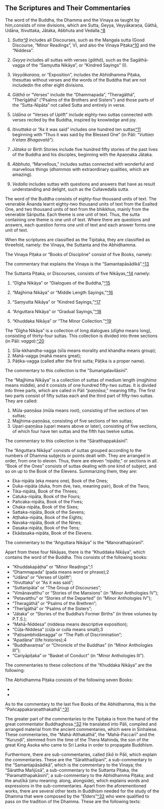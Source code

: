 ## The Scriptures and Their Commentaries

The word of the Buddha, the Dhamma and the Vinaya as taught by him,consists of nine divisions, which are Sutta, Geyya, Veyyākaraṇa, Gāthā, Udāna, Itivuttaka, Jātaka, Abbhuta and Vedalla.[^8](#sdfootnote8sym)

1. *Sutta[^9](#sdfootnote9sym)* includes all Discourses, such as the Mangala sutta (Good Discourse, “Minor Readings”, V), and also the Vinaya Piṭaka[^10](#sdfootnote10sym) and the “Niddesa”.

2. *Geyya* includes all suttas with verses (*gāthā*), such as the
Sagāthā-vagga of the “Saṃyutta Nikāya”, or “Kindred Sayings” (I).

3. *Veyyākaraṇa*, or “Exposition”, includes the Abhidhamma Piṭaka, thesuttas without verses and the words of the Buddha that are not includedin the other eight divisions.

4. *Gāthā* or “Verses” include the “Dhammapada”, “Theragāthā”, “Therīgāthā”
(“Psalms of the Brothers and Sisters”) and those parts of the “Sutta-Nipāta” not called Sutta and entirely in verse.

5. *Udāna* or “Verses of Uplift” include eighty-two suttas connected with verses recited by the Buddha, inspired by knowledge and joy.

6. *Itivuttaka* or “As it was said” includes one hundred ten suttas[^11](#sdfootnote11sym) beginning with “Thus it was said by the Blessed One” (in Pāli: “*Vuttaṃ h’etaṃ Bhagavatā*”).

7. *Jātaka* or Birth Stories include five hundred fifty stories of the past lives of the Buddha and his disciples, beginning with the Apaṇṇaka Jātaka.

8. *Abbhuta*, “Marvellous,” includes suttas connected with wonderful and marvellous things (*dhammas* with extraordinary qualities, which are amazing).

9. *Vedalla* includes suttas with questions and answers that have as result understanding and delight, such as the Cullavedalla sutta.

The word of the Buddha consists of eighty-four thousand units of text.
The venerable Ānanda learnt eighty-two thousand units of text from the
Exalted One, and two thousand units of text from the bhikkhus, mainly
from the venerable Sāriputta. Each theme is one unit of text. Thus, the
sutta containing one theme is one unit of text. Where there are
questions and answers, each question forms one unit of text and each
answer forms one unit of text.

When the scriptures are classified as the Tipiṭaka, they are classified
as threefold, namely: the Vinaya, the Suttanta and the Abhidhamma.

The Vinaya Piṭaka or “Books of Discipline” consist of five Books,
namely: 

The commentary that explains the Vinaya is the
“Samantapāsādikā”.[^13](#sdfootnote13sym)

The Suttanta Piṭaka, or Discourses, consists of five
Nikāyas,[^14](#sdfootnote14sym) namely: 

1. “Dīgha Nikāya” or “Dialogues of
the Buddha,”[^15](#sdfootnote15sym) 

2. “Majjhima Nikāya” or “Middle Length
Sayings,”[^16](#sdfootnote16sym) 

3. “Saṃyutta Nikāya” or “Kindred
Sayings,”[^17](#sdfootnote17sym) 

4. “Aṅguttara Nikāya” or “Gradual
Sayings,”[^18](#sdfootnote18sym) 

5. “Khuddaka Nikāya” or “The Minor
Collection.”[^19](#sdfootnote19sym)

The “Dīgha Nikāya” is a collection of long dialogues (*dīgha* means
long), consisting of thirty-four suttas. This collection is divided into
three sections (in Pāli: *vagga*):[^20](#sdfootnote20sym)

1. Sīla-kkhandha-vagga (sīla means morality and khandha means group); 
2. Mahā-vagga (mahā means great); 
3. Pāṭika-vagga (called after the first sutta; Pāṭika is a proper name). 

The commentary to this collection is the “Sumaṅgalavilāsinī”.

The “Majjhima Nikāya” is a collection of suttas of medium length
(*majjhima* means middle), and it consists of one hundred fifty-two
suttas. It is divided into three parts, which are called in Pāli
“*paṇṇāsa*,” meaning fifty. The first two parts consist of fifty suttas
each and the third part of fifty-two suttas. They are called:


1. Mūla-paṇṇāsa (mūla means root), consisting of five sections of ten suttas;  
2. Majjhima-paṇṇāsa, consisting of five sections of ten suttas;  
3. Upari-paṇṇāsa (upari means above or later), consisting of five sections, of which four have ten suttas and the fifth has twelve suttas. 

The commentary to this collection is the “Sāratthappakāsinī”.

The “Aṅguttara Nikāya” consists of suttas grouped according to the
numbers of Dhamma subjects or points dealt with. They are arranged in
order, from one to eleven. Thus, there are eleven “*nipāta*,” or
sections in all. “Book of the Ones” consists of suttas dealing with one
kind of subject, and so on up to the Book of the Elevens. Summarizing
them, they are:

- Eka-nipāta (eka means one), Book of the Ones; 
- Duka-nipāta (duka, from dve, two, meaning pair), Book of the Twos; 
- Tika-nipāta, Book of the Threes; 
- Catuka-nipāta, Book of the Fours; 
- Pañcaka-nipāta, Book of the Fives; 
- Chaka-nipāta, Book of the Sixes; 
- Sattaka-nipāta, Book of the Sevens; 
- Aṭṭhaka-nipāta, Book of the Eights; 
- Navaka-nipāta, Book of the Nines; 
- Dasaka-nipāta, Book of the Tens; 
- Ekādasaka-nipāta, Book of the Elevens.  

The commentary to the “Aṅguttara Nikāya” is the “Manorathapūranī”.

Apart from these four Nikāyas, there is the “Khuddaka Nikāya”, which
contains the word of the Buddha. This consists of the following books:

- “Khuddakapāṭha” or “Minor Readings”;1 
- “Dhammapada” (pada means word or phrase);2 
- “Udāna” or “Verses of Uplift”; 
- “Itivuttaka” or “As it was said”; 
- “Suttanipāta” or “The Group of Discourses”; 
- “Vimānavatthu” or “Stories of the Mansions” (in “Minor Anthologies IV”); 
- “Petavatthu” or “Stories of the Departed” (in “Minor Anthologies IV”); 
- “Theragāthā” or “Psalms of the Brethren”; 
- “Therīgāthā” or “Psalms of the Sisters”; 
- “Jātaka” or “Stories of the Buddha’s Former Births” (in three volumes by P.T.S.);  
- “Mahā-Niddesa” (niddesa means descriptive exposition);  
- “Cūḷa-Niddesa” (cūḷa or culla means small);3  
- “Paṭisambhidāmagga” or “The Path of Discrimination”; 
- “Apadāna” (life histories);4  
- “Buddhavaṃsa” or “Chronicle of the Buddhas” (in “Minor Anthologies III”); 
- “Cariyāpiṭaka” or “Basket of Conduct” (in “Minor Anthologies III”). 

The commentaries to these collections of the “Khuddaka Nikāya” are the
following:


The Abhidhamma Piṭaka consists of the following seven Books:

-     

-      

As to the commentary to the last five Books of the Abhidhamma, this is
the “Pañcappakaraṇatthakathā”.[^31](#sdfootnote31sym)

The greater part of the commentaries to the Tipiṭaka is from the hand of
the great commentator Buddhaghosa.[^32](#sdfootnote32sym) He translated
into Pāli, compiled and arranged material from the ancient commentaries,
which were in Sinhalese. These commentaries, the “Mahā-Atthakathā”, the
“Mahā-Paccarī” and the “Kuruṇḍi”, stemmed from the time of the Thera
Mahinda, the son of the great King Asoka who came to Sri Lanka in order
to propagate Buddhism.

Furthermore, there are sub-commentaries, called *ṭīkā* in Pāli, which
explain the commentaries. These are the “Sāratthadīpanī”, a
sub-commentary to the “Samantapāsādikā”, which is the commentary to the
Vinaya; the “Sārattha Mañjūsā”, a sub-commentary to the Suttanta Piṭaka,
the “Paramatthapakāsinī”, a sub-commentary to the Abhidhamma Piṭaka; and
the anuṭīkā (*anu* meaning: along, alongside), which explains words and
expressions in the sub-commentaries. Apart from the aforementioned
works, there are several other texts in Buddhism needed for the study of
the Dhamma that were composed by the “Elders”[^33](#sdfootnote33sym)
who were qualified to pass on the tradition of the Dhamma. These are the
following texts:



